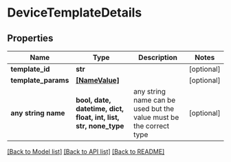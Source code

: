 # DeviceTemplateDetails


## Properties
Name | Type | Description | Notes
------------ | ------------- | ------------- | -------------
**template_id** | **str** |  | [optional] 
**template_params** | [**[NameValue]**](NameValue.md) |  | [optional] 
**any string name** | **bool, date, datetime, dict, float, int, list, str, none_type** | any string name can be used but the value must be the correct type | [optional]

[[Back to Model list]](../README.md#documentation-for-models) [[Back to API list]](../README.md#documentation-for-api-endpoints) [[Back to README]](../README.md)


